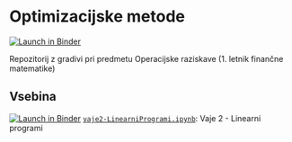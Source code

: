 # Optimizacijske metode

[![Launch in Binder](http://mybinder.org/badge.svg)](http://beta.mybinder.org/v2/gh/jaanos/optimizacijske-metode/master)

Repozitorij z gradivi pri predmetu Operacijske raziskave (1. letnik finančne matematike)

## Vsebina

[![Launch in Binder](http://mybinder.org/badge.svg)](http://beta.mybinder.org/v2/gh/jaanos/optimizacijske-metode/master?filepath=vaje2-LinearniProgrami.ipynb) [`vaje2-LinearniProgrami.ipynb`](vaje2-LinearniProgrami.ipynb): Vaje 2 - Linearni programi
